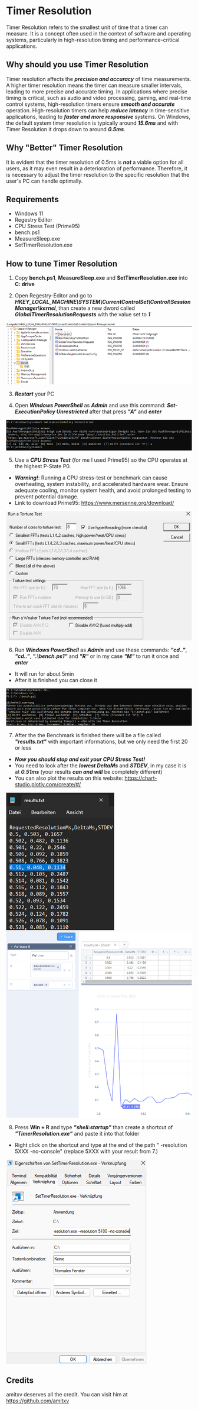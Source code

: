 # Timer Resolution
Timer Resolution refers to the smallest unit of time that a timer can measure. It is a concept often used in the context of software and operating systems, particularly in high-resolution timing and performance-critical applications.

## Why should you use Timer Resolution
Timer resolution affects the ***precision and accuracy*** of time measurements. A higher timer resolution means the timer can measure smaller intervals, leading to more precise and accurate timing.
In applications where precise timing is critical, such as audio and video processing, gaming, and real-time control systems, high-resolution timers ensure ***smooth and accurate*** operation.
High-resolution timers can help ***reduce latency*** in time-sensitive applications, leading to ***faster and more responsive*** systems.
On Windows, the default system timer resolution is typically around ***15.6ms*** and with Timer Resolution it drops down to around ***0.5ms***.

## Why "Better" Timer Resolution
It is evident that the timer resolution of 0.5ms is ***not*** a viable option for all users, as it may even result in a deterioration of performance.
Therefore, it is necessary to adjust the timer resolution to the specific resolution that the user's PC can handle optimally.

## Requirements
- Windows 11
- Regestry Editor
- CPU Stress Test (Prime95)
- bench.ps1
- MeasureSleep.exe
- SetTimerResolution.exe

## How to tune Timer Resolution
1. Copy **bench.ps1**, **MeasureSleep.exe** and **SetTimerResolution.exe** into **C: drive**

2. Open Regestry-Editor and go to ***HKEY_LOCAL_MACHINE\SYSTEM\CurrentControlSet\Control\Session Manager\kernel***, than create a new dword called ***GlobalTimerResolutionRequests*** with the value set to ***1***

![](Images/2.png)

3. ***Restart*** your PC

4. Open ***Windows PowerShell*** as ***Admin*** and use this command: ***Set-ExecutionPolicy Unrestricted*** after that press ***"A"*** and ***enter***

![](Images/ps1.png)

5. Use a ***CPU Stress Test*** (for me I used Prime95) so the CPU operates at the highest P-State P0.
- ***Warning!***: Running a CPU stress-test or benchmark can cause overheating, system instability, and accelerated hardware wear. Ensure adequate cooling, monitor system health, and avoid prolonged testing to prevent potential damage.
- Link to download Prime95: https://www.mersenne.org/download/

![](Images/3.png)

6. Run ***Windows PowerShell*** as ***Admin*** and use these commands: ***"cd.."***, ***"cd.."***, ***".\bench.ps1"*** and ***"R"*** or in my case ***"M"*** to run it once and ***enter***
- It will run for about 5min
- After it is finished you can close it

![](Images/4.png)

7. After the the Benchmark is finished there will be a file called ***"results.txt"*** with important informations, but we only need the first 20 or less
- ***Now you should stop and exit your CPU Stress Test!***
- You need to look after the ***lowest DeltaMs*** and ***STDEV***, in my case it is at ***0.51ms*** (your results ***can and will*** be completely different)
- You can also plot the results on this website: https://chart-studio.plotly.com/create/#/

![](Images/5.png)
![](Images/6.png)

8. Press **Win + R** and type ***"shell:startup"*** than create a shortcut of ***"TimerResolution.exe"*** and paste it into that folder
- Right click on the shortcut and type at the end of the path " -resolution 5XXX -no-console" (replace 5XXX with your result from 7.)

![](Images/7.png)

## Credits
amitxv deserves all the credit. You can visit him at https://github.com/amitxv
